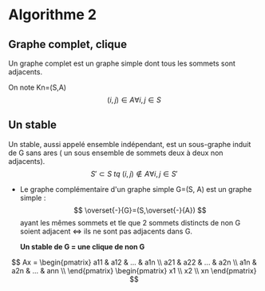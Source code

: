 # Algorithme 2

## Graphe complet, clique

Un graphe complet est un graphe simple dont tous les sommets sont adjacents.			

On note Kn=(S,A)
$$
(i,j) \in A \forall i, j \in S
$$


## Un stable

Un stable, aussi appelé ensemble indépendant, est un sous-graphe induit de G sans ares ( un sous ensemble de sommets deux à deux non adjacents).
$$
S'\subset S \ tq \  (i,j) \notin A \forall i,j \in S'
$$

- Le graphe complémentaire d'un graphe simple G=(S, A) est un graphe simple :
  $$
  \overset{-}{G}=(S,\overset{-}{A})
  $$
  ayant les mêmes sommets et tle que 2 sommets distincts de non G soient adjacent <=> ils ne sont pas adjacents dans G.

  **Un stable de G = une clique de non G**

  

  

$$
Ax = \begin{pmatrix} a11 & a12 & ... & a1n \\ a21 & a22 & ... & a2n \\ a1n & a2n & ... & ann \\ \end{pmatrix} \begin{pmatrix} x1 \\ x2 \\ xn \end{pmatrix}
$$

